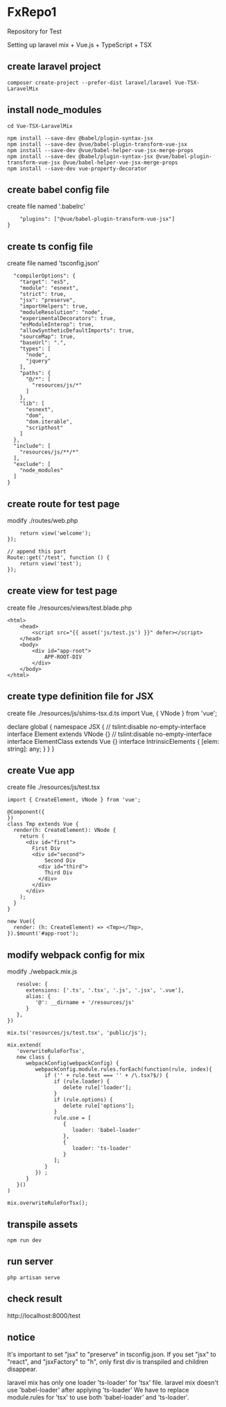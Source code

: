 # FxRepo1
Repository for Test

Setting up laravel mix + Vue.js + TypeScript + TSX



## create laravel project
`composer create-project --prefer-dist laravel/laravel Vue-TSX-LaravelMix`


## install node_modules
`cd Vue-TSX-LaravelMix`

```npm install
npm install --save-dev @babel/plugin-syntax-jsx
npm install --save-dev @vue/babel-plugin-transform-vue-jsx
npm install --save-dev @vue/babel-helper-vue-jsx-merge-props
npm install --save-dev @babel/plugin-syntax-jsx @vue/babel-plugin-transform-vue-jsx @vue/babel-helper-vue-jsx-merge-props
npm install --save-dev vue-property-decorator
```


## create babel config file
create file named '.babelrc'

```{
    "plugins": ["@vue/babel-plugin-transform-vue-jsx"]
}
```



## create ts config file
create file named 'tsconfig.json'

```{
  "compilerOptions": {
    "target": "es5",
    "module": "esnext",
    "strict": true,
    "jsx": "preserve",
    "importHelpers": true,
    "moduleResolution": "node",
    "experimentalDecorators": true,
    "esModuleInterop": true,
    "allowSyntheticDefaultImports": true,
    "sourceMap": true,
    "baseUrl": ".",
    "types": [
      "node",
      "jquery"
    ],
    "paths": {
      "@/*": [
        "resources/js/*"
      ]
    },
    "lib": [
      "esnext",
      "dom",
      "dom.iterable",
      "scripthost"
    ]
  },
  "include": [
    "resources/js/**/*"
  ],
  "exclude": [
    "node_modules"
  ]
}
```



## create route for test page
modify ./routes/web.php

```Route::get('/', function () {
    return view('welcome');
});

// append this part
Route::get('/test', function () {
    return view('test');
});
```



## create view for test page
create file ./resources/views/test.blade.php

```<!DOCTYPE html>
<html>
    <head>
        <script src="{{ asset('js/test.js') }}" defer></script>
    </head>
    <body>
        <div id="app-root">
            APP-ROOT-DIV
        </div>
    </body>
</html>
```


## create type definition file for JSX
create file ./resources/js/shims-tsx.d.ts
import Vue, { VNode } from 'vue';

declare global {
  namespace JSX {
    // tslint:disable no-empty-interface
    interface Element extends VNode {}
    // tslint:disable no-empty-interface
    interface ElementClass extends Vue {}
    interface IntrinsicElements {
      [elem: string]: any;
    }
  }
}





## create Vue app
create file ./resources/js/test.tsx

```import { Component, Vue } from 'vue-property-decorator';
import { CreateElement, VNode } from 'vue';

@Component({
})
class Tmp extends Vue {
  render(h: CreateElement): VNode {
    return (
      <div id="first">
        First Div
        <div id="second">
            Second Div
          <div id="third">
            Third Div
          </div>
        </div>
      </div>
    );
  }
}

new Vue({
  render: (h: CreateElement) => <Tmp></Tmp>,
}).$mount('#app-root');
```



## modify webpack config for mix
modify ./webpack.mix.js

```mix.webpackConfig({
   resolve: {
      extensions: ['.ts', '.tsx', '.js', '.jsx', '.vue'],
      alias: {
         '@': __dirname + '/resources/js'
      }
   },
})

mix.ts('resources/js/test.tsx', 'public/js');

mix.extend(
   'overwriteRuleForTsx',
   new class {
      webpackConfig(webpackConfig) {
         webpackConfig.module.rules.forEach(function(rule, index){
            if ('' + rule.test === '' + /\.tsx?$/) {
               if (rule.loader) {
                  delete rule['loader'];
               }
               if (rule.options) {
                  delete rule['options'];
               }
               rule.use = [
                  {
                     loader: 'babel-loader'
                  },
                  {
                     loader: 'ts-loader'
                  }
               ];
            }
         }) ;
      }
   }()
)

mix.overwriteRuleForTsx();
```




## transpile assets
`npm run dev`


## run server
`php artisan serve`

## check result

http://localhost:8000/test



## notice
It's important to set "jsx" to "preserve" in tsconfig.json.
If you set "jsx" to "react", and "jsxFactory" to "h", only first div is transpiled and children disappear.

laravel mix has only one loader 'ts-loader' for 'tsx' file.
laravel mix doesn't use 'babel-loader' after applying 'ts-loader'
We have to replace module.rules for 'tsx' to use both 'babel-loader' and 'ts-loader'.


